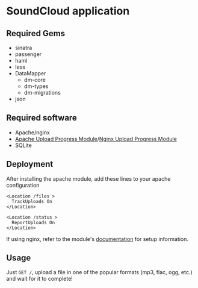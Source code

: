 SoundCloud application
======================

Required Gems
-------------

* sinatra
* passenger
* haml
* less
* DataMapper
  * dm-core
  * dm-types
  * dm-migrations
* json

Required software
-----------------

* Apache/nginx
* [Apache Upload Progress Module][progress]/[Nginx Upload Progress Module][nginx-progress]
* SQLite

Deployment
----------

After installing the apache module, add these lines to your apache configuration

    <Location /files >
      TrackUploads On
    </Location>

    <Location /status >
      ReportUploads On
    </Location>

If using nginx, refer to the module's [documentation][nginx-progress] for setup information.

Usage
-----

Just `GET /`, upload a file in one of the popular formats (mp3, flac, ogg, etc.)  and wait for it to complete!

[progress]: http://github.com/drogus/apache-upload-progress-module
[nginx-progress]: http://wiki.nginx.org/NginxHttpUploadProgressModule
